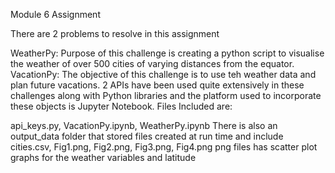 Module 6 Assignment

There are 2 problems to resolve in this assignment

WeatherPy: Purpose of this challenge is creating a python script to visualise the weather of over 500 cities of varying distances from the equator.
VacationPy: The objective of this challenge is to use teh weather data and plan future vacations. 2 APIs have been used quite extensively in these challenges along with Python libraries and the platform used to incorporate these objects is Jupyter Notebook.
Files Included are:

api_keys.py, VacationPy.ipynb, WeatherPy.ipynb There is also an output_data folder that stored files created at run time and include cities.csv, Fig1.png, Fig2.png, Fig3.png, Fig4.png png files has scatter plot graphs for the weather variables and latitude

